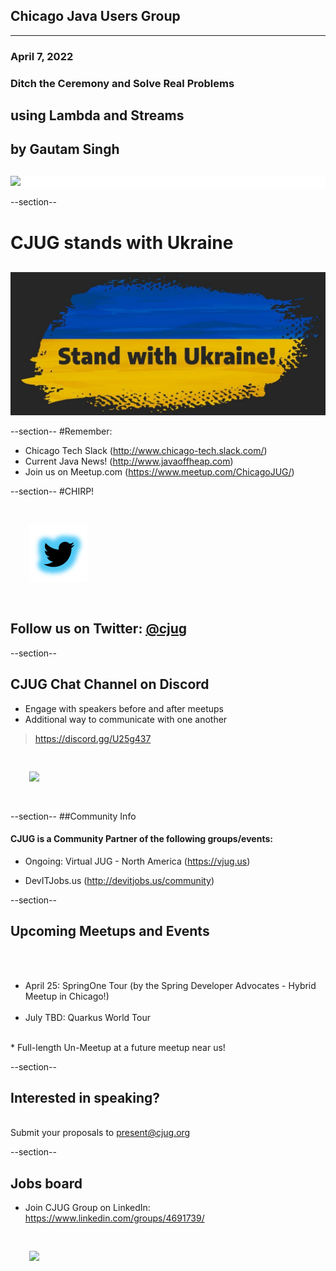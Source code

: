 ## Chicago Java Users Group
---

### April 7, 2022 
### Ditch the Ceremony and Solve Real Problems 
## using Lambda and Streams
## by Gautam Singh
<div style="background-color: white; margin-top: 30px;">
	<img src="images/cjug.gif" style="border: none; box-shadow: none;"/>
</div>

--section--
# CJUG stands with Ukraine
<div style="background-color: white; margin-top: 30px;">
	<img src="images/WeStandWithUkraine.jpeg" style="border: none; box-shadow: none;"/>
</div>

--section--
#Remember:
 * Chicago Tech Slack (http://www.chicago-tech.slack.com/)
 * Current Java News! (http://www.javaoffheap.com)
 * Join us on Meetup.com (https://www.meetup.com/ChicagoJUG/)

--section--
#CHIRP!
<br/>

<img src="images/twitterBird.png" style="border:none; box-shadow:none; margin: 30px; background:white;"/>

## Follow us on Twitter: <u>[@cjug](https://twitter.com/cjug)</u>

--section--
## CJUG Chat Channel on Discord 
* Engage with speakers before and after meetups
* Additional way to communicate with one another

>https://discord.gg/U25g437

<img src="images/cjug-discord-qrcode.png" style="border:none; box-shadow:none; margin: 30px; background:white;"/>

--section--
##Community Info
#### CJUG is a Community Partner of the following groups/events:

* Ongoing:  Virtual JUG - North America (https://vjug.us)

* DevITJobs.us (http://devitjobs.us/community)

--section--
## Upcoming Meetups and Events 

<br/><br/>
* April 25: SpringOne Tour (by the Spring Developer Advocates - Hybrid Meetup in Chicago!)
<br/><br/>
* July TBD: Quarkus World Tour
<br/>
* Full-length Un-Meetup at a future meetup near us!
<br/>
  
--section--
## Interested in speaking? 
<br/>Submit your proposals to present@cjug.org<br/>

--section--

## Jobs board

* Join CJUG Group on LinkedIn:<br/>
 https://www.linkedin.com/groups/4691739/

<img src="images/cjug-linkedinGroup-qrcode.png" style="border:none; box-shadow:none; margin: 30px; background:white;"/>

